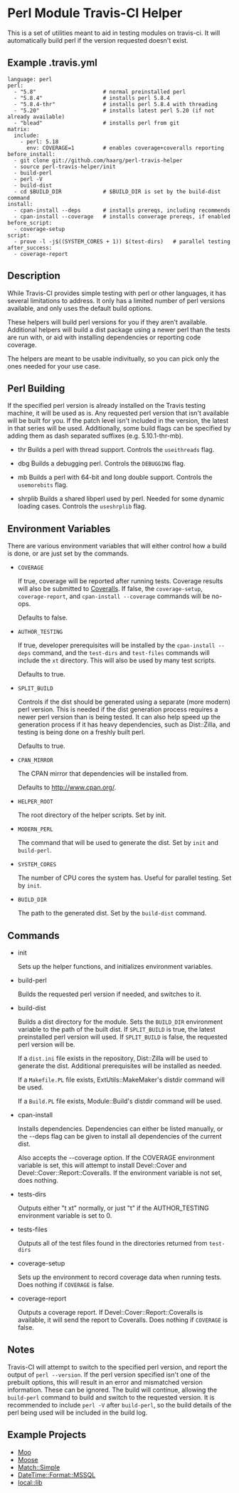 Perl Module Travis-CI Helper
============================
This is a set of utilities meant to aid in testing modules on travis-ci.  It
will automatically build perl if the version requested doesn't exist.

Example .travis.yml
-------------------

    language: perl
    perl:
      - "5.8"                     # normal preinstalled perl
      - "5.8.4"                   # installs perl 5.8.4
      - "5.8.4-thr"               # installs perl 5.8.4 with threading
      - "5.20"                    # installs latest perl 5.20 (if not already available)
      - "blead"                   # installs perl from git
    matrix:
      include:
        - perl: 5.18
          env: COVERAGE=1         # enables coverage+coveralls reporting
    before_install:
      - git clone git://github.com/haarg/perl-travis-helper
      - source perl-travis-helper/init
      - build-perl
      - perl -V
      - build-dist
      - cd $BUILD_DIR             # $BUILD_DIR is set by the build-dist command
    install:
      - cpan-install --deps       # installs prereqs, including recommends
      - cpan-install --coverage   # installs converage prereqs, if enabled
    before_script:
      - coverage-setup
    script:
      - prove -l -j$((SYSTEM_CORES + 1)) $(test-dirs)   # parallel testing
    after_success:
      - coverage-report


Description
-----------
While Travis-CI provides simple testing with perl or other languages, it has
several limitations to address.  It only has a limited number of perl versions
available, and only uses the default build options.

These helpers will build perl versions for you if they aren't available.
Additional helpers will build a dist package using a newer perl than the tests
are run with, or aid with installing dependencies or reporting code coverage.

The helpers are meant to be usable indivitually, so you can pick only the ones
needed for your use case.

Perl Building
-------------
If the specified perl version is already installed on the Travis testing
machine, it will be used as is.  Any requested perl version that isn't available
will be built for you.  If the patch level isn't included in the version, the
latest in that series will be used.  Additionally, some build flags can be
specified by adding them as dash separated suffixes (e.g. 5.10.1-thr-mb).

  * thr
    Builds a perl with thread support.  Controls the ```useithreads``` flag.

  * dbg
    Builds a debugging perl.  Controls the ```DEBUGGING``` flag.

  * mb
    Builds a perl with 64-bit and long double support.  Controls the
    ```usemorebits``` flag.

  * shrplib
    Builds a shared libperl used by perl.  Needed for some dynamic loading
    cases.  Controls the ```useshrplib``` flag.

Environment Variables
---------------------
There are various environment variables that will either control how a build is
done, or are just set by the commands.

  * `COVERAGE`

    If true, coverage will be reported after running tests.  Coverage results
    will also be submitted to [Coveralls](https://coveralls.io/).  If false,
    the `coverage-setup`, `coverage-report`, and `cpan-install --coverage`
    commands will be no-ops.

    Defaults to false.

  * `AUTHOR_TESTING`

    If true, developer prerequisites will be installed by the
    `cpan-install --deps` command, and the `test-dirs` and `test-files`
    commands will include the `xt` directory.  This will also be used by many
    test scripts.

    Defaults to true.

  * `SPLIT_BUILD`

    Controls if the dist should be generated using a separate (more modern)
    perl version.  This is needed if the dist generation process requires a
    newer perl version than is being tested.  It can also help speed up the
    generation process if it has heavy dependencies, such as Dist::Zilla, and
    testing is being done on a freshly built perl.

    Defaults to true.

  * `CPAN_MIRROR`

    The CPAN mirror that dependencies will be installed from.

    Defaults to http://www.cpan.org/.

  * `HELPER_ROOT`

    The root directory of the helper scripts.  Set by init.

  * `MODERN_PERL`

    The command that will be used to generate the dist.  Set by `init` and
    `build-perl`.

  * `SYSTEM_CORES`

    The number of CPU cores the system has.  Useful for parallel testing.  Set
    by `init`.

  * `BUILD_DIR`

    The path to the generated dist.  Set by the `build-dist` command.

Commands
--------
  * init

    Sets up the helper functions, and initializes environment variables.

  * build-perl

    Builds the requested perl version if needed, and switches to it.

  * build-dist

    Builds a dist directory for the module.  Sets the `BUILD_DIR` environment
    variable to the path of the built dist.  If `SPLIT_BUILD` is true, the
    latest preinstalled perl version will used.  If `SPLIT_BUILD` is false, the
    requested perl version will be.

    If a `dist.ini` file exists in the repository, Dist::Zilla will be used to
    generate the dist.  Additional prerequisites will be installed as needed.

    If a `Makefile.PL` file exists, ExtUtils::MakeMaker's distdir command will
    be used.

    If a `Build.PL` file exists, Module::Build's distdir command will be used.

  * cpan-install

    Installs dependencies.  Dependencies can either be listed manually, or
    the --deps flag can be given to install all dependencies of the current
    dist.

    Also accepts the --coverage option.  If the COVERAGE environment variable
    is set, this will attempt to install Devel::Cover and
    Devel::Cover::Report::Coveralls.  If the environment variable is not set,
    does nothing.

  * tests-dirs

    Outputs either "t xt" normally, or just "t" if the AUTHOR_TESTING
    environment variable is set to 0.

  * tests-files

    Outputs all of the test files found in the directories returned from `test-dirs`

  * coverage-setup

    Sets up the environment to record coverage data when running tests.  Does
    nothing if `COVERAGE` is false.

  * coverage-report

    Outputs a coverage report.  If Devel::Cover::Report::Coveralls is
    available, it will send the report to Coveralls.  Does nothing if
    `COVERAGE` is false.

Notes
-----
Travis-CI will attempt to switch to the specified perl version, and report the
output of `perl --version`.  If the perl version specified isn't one of the
prebuilt options, this will result in an error and mismatched version
information.  These can be ignored.  The build will continue, allowing the
`build-perl` command to build and switch to the requested version.  It is
recommended to include `perl -V` after `build-perl`, so the build details of
the perl being used will be included in the build log.

Example Projects
----------------
  * [Moo](https://github.com/moose/Moo)
  * [Moose](https://github.com/moose/Moose)
  * [Match::Simple](https://github.com/tobyink/p5-match-simple)
  * [DateTime::Format::MSSQL](https://github.com/frioux/DateTime-Format-MSSQL)
  * [local::lib](https://github.com/Perl-Toolchain-Gang/local-lib)
